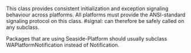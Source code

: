 This class provides consistent initialization and exception signaling behaviour across platforms. All platforms must provide the ANSI-standard signaling protocol on this class. #signal: can therefore be safely called on any subclass.

Packages that are using Seaside-Platform should usually subclass WAPlatformNotification instead of Notification.